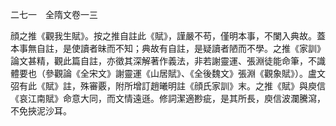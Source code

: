 二七一　全隋文卷一三

顔之推《觀我生賦》。按之推自註此《賦》，謹嚴不苟，僅明本事，不闌入典故。蓋本事無自註，是使讀者昧而不知；典故有自註，是疑讀者陋而不學。之推《家訓》論文甚精，觀此篇自註，亦徵其深解著作義法，非若謝靈運、張淵徒能命筆，不識體要也（參觀論《全宋文》謝靈運《山居賦》、《全後魏文》張淵《觀象賦》）。盧文弨有此《賦》註，殊審覈，附所增訂趙曦明註《顔氏家訓》末。之推《賦》與庾信《哀江南賦》命意大同，而文情遠遜。修詞潔適尠疵，是其所長，庾信波瀾騰瀉，不免挾泥沙耳。